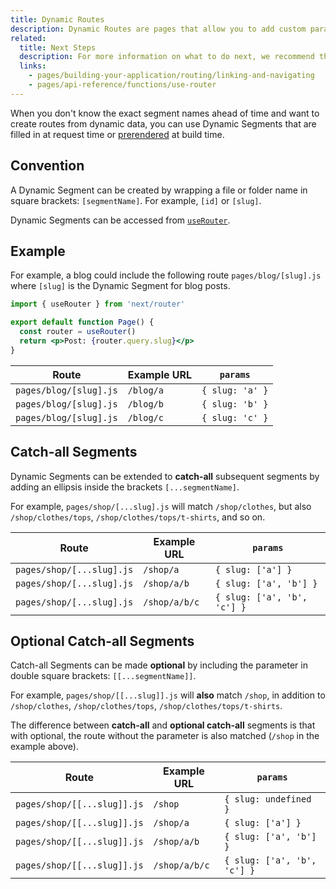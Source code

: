```yaml
---
title: Dynamic Routes
description: Dynamic Routes are pages that allow you to add custom params to your URLs. Start creating Dynamic Routes and learn more here.
related:
  title: Next Steps
  description: For more information on what to do next, we recommend the following sections
  links:
    - pages/building-your-application/routing/linking-and-navigating
    - pages/api-reference/functions/use-router
---
```


When you don't know the exact segment names ahead of time and want to create routes from dynamic data, you can use Dynamic Segments that are filled in at request time or [prerendered](/nextjs-cn/pages/building-your-application/data-fetching/get-static-paths) at build time.

## Convention

A Dynamic Segment can be created by wrapping a file or folder name in square brackets: `[segmentName]`. For example, `[id]` or `[slug]`.

Dynamic Segments can be accessed from [`useRouter`](/nextjs-cn/pages/api-reference/functions/use-router).

## Example

For example, a blog could include the following route `pages/blog/[slug].js` where `[slug]` is the Dynamic Segment for blog posts.

```jsx
import { useRouter } from 'next/router'

export default function Page() {
  const router = useRouter()
  return <p>Post: {router.query.slug}</p>
}
```

| Route                  | Example URL | `params`        |
| ---------------------- | ----------- | --------------- |
| `pages/blog/[slug].js` | `/blog/a`   | `{ slug: 'a' }` |
| `pages/blog/[slug].js` | `/blog/b`   | `{ slug: 'b' }` |
| `pages/blog/[slug].js` | `/blog/c`   | `{ slug: 'c' }` |

## Catch-all Segments

Dynamic Segments can be extended to **catch-all** subsequent segments by adding an ellipsis inside the brackets `[...segmentName]`.

For example, `pages/shop/[...slug].js` will match `/shop/clothes`, but also `/shop/clothes/tops`, `/shop/clothes/tops/t-shirts`, and so on.

| Route                     | Example URL   | `params`                    |
| ------------------------- | ------------- | --------------------------- |
| `pages/shop/[...slug].js` | `/shop/a`     | `{ slug: ['a'] }`           |
| `pages/shop/[...slug].js` | `/shop/a/b`   | `{ slug: ['a', 'b'] }`      |
| `pages/shop/[...slug].js` | `/shop/a/b/c` | `{ slug: ['a', 'b', 'c'] }` |

## Optional Catch-all Segments

Catch-all Segments can be made **optional** by including the parameter in double square brackets: `[[...segmentName]]`.

For example, `pages/shop/[[...slug]].js` will **also** match `/shop`, in addition to `/shop/clothes`, `/shop/clothes/tops`, `/shop/clothes/tops/t-shirts`.

The difference between **catch-all** and **optional catch-all** segments is that with optional, the route without the parameter is also matched (`/shop` in the example above).

| Route                       | Example URL   | `params`                    |
| --------------------------- | ------------- | --------------------------- |
| `pages/shop/[[...slug]].js` | `/shop`       | `{ slug: undefined }`       |
| `pages/shop/[[...slug]].js` | `/shop/a`     | `{ slug: ['a'] }`           |
| `pages/shop/[[...slug]].js` | `/shop/a/b`   | `{ slug: ['a', 'b'] }`      |
| `pages/shop/[[...slug]].js` | `/shop/a/b/c` | `{ slug: ['a', 'b', 'c'] }` |
